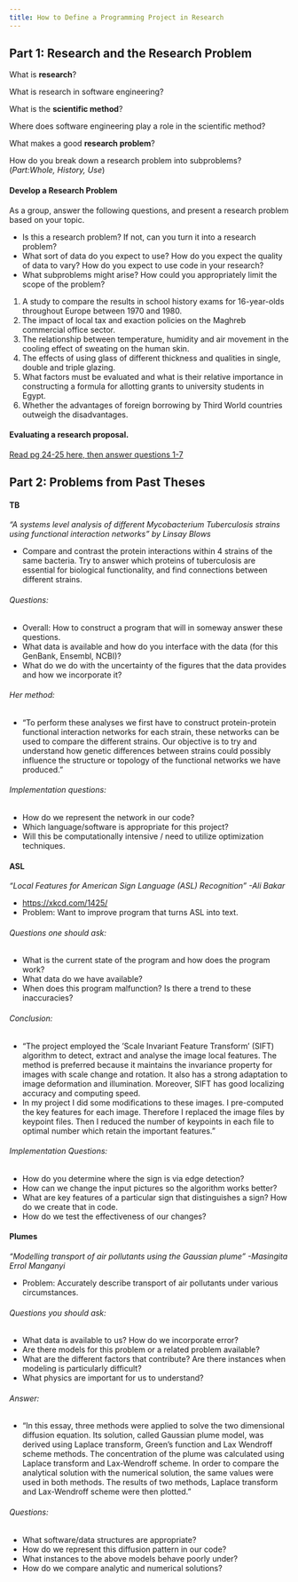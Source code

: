```yaml
---
title: How to Define a Programming Project in Research
---
```


## Part 1: Research and the Research Problem

What is **research**?  

What is research in software engineering?

What is the **scientific method**?  

Where does software engineering play a role in the scientific method?

What makes a good **research problem**?

How do you break down a research problem into subproblems? (*Part:Whole, History, Use*)

#### Develop a Research Problem

As a group, answer the following questions, and present a research problem based on your topic.

* Is this a research problem?  If not, can you turn it into a research problem?  
* What sort of data do you expect to use?  How do you expect the quality of data to vary?  How do you expect to use code in your research?
* What subproblems might arise?  How could you appropriately limit the scope of the problem?

1. A study to compare the results in school history exams for 16-year-olds throughout Europe between 1970 and 1980.
2. The impact of local tax and exaction policies on the Maghreb commercial office sector.
3. The relationship between temperature, humidity and air movement in the cooling effect of sweating on the human skin.
4. The effects of using glass of different thickness and qualities in single, double and triple glazing.
5. What factors must be evaluated and what is their relative importance in constructing a formula for allotting grants to university students in Egypt.
6. Whether the advantages of foreign borrowing by Third World countries outweigh the disadvantages.

#### Evaluating a research proposal.  

[Read pg 24-25 here, then answer questions 1-7](https://www.nyu.edu/classes/bkg/methods/010072.pdf)


## Part 2: Problems from Past Theses

#### **TB**
*“A systems level analysis of different Mycobacterium Tuberculosis strains using functional interaction networks” by Linsay Blows*
 - Compare and contrast the protein interactions within 4 strains of the same bacteria. Try to answer which proteins of tuberculosis are essential for biological functionality, and find connections between different strains.
 
###### Questions:
- Overall: How to construct a program that will in someway answer these questions.
- What data is available and how do you interface with the data (for this GenBank, Ensembl, NCBI)?
- What do we do with the uncertainty of the figures that the data provides and how we incorporate it?
 
###### Her method:
- “To perform these analyses we first have to construct protein-protein functional interaction networks for each strain, these networks can be used to compare the different strains. Our objective is to try and understand how genetic differences between strains could possibly influence the structure or topology of the functional networks we have produced.”
 
###### Implementation questions:
- How do we represent the network in our code?
- Which language/software is appropriate for this project?
- Will this be computationally intensive / need to utilize optimization techniques.
 
#### **ASL**
*“Local Features for American Sign Language (ASL) Recognition” -Ali Bakar*
- https://xkcd.com/1425/
- Problem: Want to improve program that turns ASL into text.
 
###### Questions one should ask:
- What is the current state of the program and how does the program work?
- What data do we have available?
- When does this program malfunction? Is there a trend to these inaccuracies?
 
###### Conclusion:
- “The project employed the ’Scale Invariant Feature Transform’ (SIFT) algorithm to detect, extract and analyse the image local features. The method is preferred because it maintains the invariance property for images with scale change and rotation. It also has a strong adaptation to image deformation and illumination. Moreover, SIFT has good localizing accuracy and computing speed.
- In my project I did some modifications to these images. I pre-computed the key features for each image. Therefore I replaced the image files by keypoint files. Then I reduced the number of keypoints in each file to optimal number which retain the important features.”
 
###### Implementation Questions:
- How do you determine where the sign is via edge detection?
- How can we change the input pictures so the algorithm works better?
- What are key features of a particular sign that distinguishes a sign? How do we create that in code.
- How do we test the effectiveness of our changes?
 
#### **Plumes**
*“Modelling transport of air pollutants using the Gaussian plume” -Masingita Errol Manganyi*
- Problem: Accurately describe transport of air pollutants under various circumstances.
 
###### Questions you should ask:
- What data is available to us? How do we incorporate error?
- Are there models for this problem or a related problem available?
- What are the different factors that contribute?  Are there instances when modeling is particularly difficult?
- What physics are important for us to understand?
 
###### Answer: 
- “In this essay, three methods were applied to solve the two dimensional diffusion equation. Its solution, called Gaussian plume model, was derived using Laplace transform, Green’s function and Lax Wendroff scheme methods. The concentration of the plume was calculated using Laplace transform and Lax-Wendroff scheme. In order to compare the analytical solution with the numerical solution, the same values were used in both methods. The results of two methods, Laplace transform and Lax-Wendroff scheme were then plotted.”
 
###### Questions:
- What software/data structures are appropriate?
- How do we represent this diffusion pattern in our code?
- What instances to the above models behave poorly under?
- How do we compare analytic and numerical solutions?
